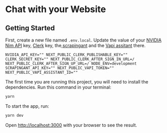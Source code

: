 # Chat with your Website

## Getting Started

First, create a new file named `.env.local`. Update the value of your [NVIDIA Nim API](https://build.nvidia.com/explore/discover) key, [Clerk](https://clerk.com/docs/upgrade-guides/api-keys) key, the,[scrapingant](https://app.scrapingant.com/webscrapingapi)  and the [Vapi assitant](https://dashboard.vapi.ai/org/api-keys) there.

`
NVIDIA_API_KEY=""
NEXT_PUBLIC_CLERK_PUBLISHABLE_KEY=""
CLERK_SECRET_KEY=""
NEXT_PUBLIC_CLERK_AFTER_SIGN_IN_URL=/
NEXT_PUBLIC_CLERK_AFTER_SIGN_UP_URL=/
NODE_ENV=development
SCRAPINGANT_API_KEY=""
NEXT_PUBLIC_VAPI_TOKEN=""
NEXT_PUBLIC_VAPI_ASSISTANT_ID=""
`  


The first time you are running this project, you will need to install the dependencies. Run this command in your terminal:

```bash
yarn
```

To start the app, run:

```bash
yarn dev
```

Open [http://localhost:3000](http://localhost:3000) with your browser to see the result.
